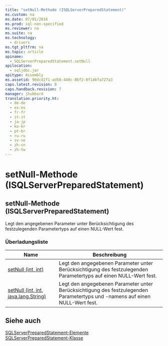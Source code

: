 ```yaml
---
title: "setNull-Methode (ISQLServerPreparedStatement)"
ms.custom: na
ms.date: 07/01/2016
ms.prod: sql-non-specified
ms.reviewer: na
ms.suite: na
ms.technology: 
  - drivers
ms.tgt_pltfrm: na
ms.topic: article
apiname: 
  - SQLServerPreparedStatement.setNull
apilocation: 
  - sqljdbc.jar
apitype: Assembly
ms.assetid: 90dcd2f1-ad58-440c-8bf2-0f146fa727a3
caps.latest.revision: 8
caps.handback.revision: 7
manager: jhubbard
translation.priority.ht: 
  - de-de
  - es-es
  - fr-fr
  - it-it
  - ja-jp
  - ko-kr
  - pt-br
  - ru-ru
  - sv-se
  - zh-cn
  - zh-tw
---
```

# setNull-Methode (ISQLServerPreparedStatement)
    
## setNull\-Methode \(ISQLServerPreparedStatement\)  
 Legt den angegebenen Parameter unter Berücksichtigung des festzulegenden Parametertyps auf einen NULL\-Wert fest.  
  
### Überladungsliste  
  
|Name|Beschreibung|  
|----------|------------------|  
|[setNull \(int, int\)](../content/setNull-Method--int--int-.md)|Legt den angegebenen Parameter unter Berücksichtigung des festzulegenden Parametertyps auf einen NULL\-Wert fest.|  
|[setNull \(int, int, java.lang.String\)](../content/setNull-Method--int--int--java.lang.String-.md)|Legt den angegebenen Parameter unter Berücksichtigung des festzulegenden Parametertyps und \-namens auf einen NULL\-Wert fest.|  
  
## Siehe auch  
 [SQLServerPreparedStatement-Elemente](../content/SQLServerPreparedStatement-Members.md)   
 [SQLServerPreparedStatement-Klasse](../content/SQLServerPreparedStatement-Class.md)  
  
  